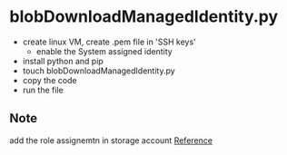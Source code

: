 # blobDownloadManagedIdentity.py

- create linux VM, create .pem file in 'SSH keys'
  - enable the System assigned identity 
- install python and pip
- touch blobDownloadManagedIdentity.py
- copy the code
- run the file

## Note

add the role assignemtn in storage account
[Reference](https://youtu.be/QdyHITN6cxY?t=4623)
